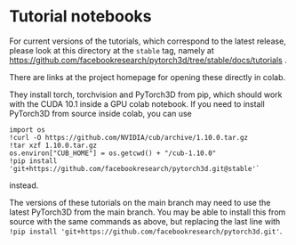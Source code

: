 # Tutorial notebooks

For current versions of the tutorials, which correspond to the latest release,
please look at this directory at the `stable` tag, namely at
https://github.com/facebookresearch/pytorch3d/tree/stable/docs/tutorials .

There are links at the project homepage for opening these directly in colab.

They install torch, torchvision and PyTorch3D from pip, which should work
with the CUDA 10.1 inside a GPU colab notebook. If you need to install
PyTorch3D from source inside colab, you can use
```
import os
!curl -O https://github.com/NVIDIA/cub/archive/1.10.0.tar.gz
!tar xzf 1.10.0.tar.gz
os.environ["CUB_HOME"] = os.getcwd() + "/cub-1.10.0"
!pip install 'git+https://github.com/facebookresearch/pytorch3d.git@stable'`
```
instead.

The versions of these tutorials on the main branch may need to use the latest
PyTorch3D from the main branch. You may be able to install this from source
with the same commands as above, but replacing the last line with
`!pip install 'git+https://github.com/facebookresearch/pytorch3d.git'`.
